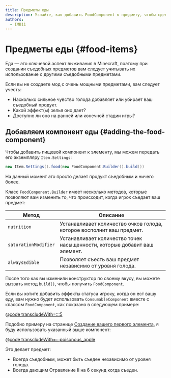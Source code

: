 ```yaml
---
title: Предметы еды
description: Узнайте, как добавить FoodComponent к предмету, чтобы сделать его съедобным, и как его настроить.
authors:
  - IMB11
---
```


# Предметы еды {#food-items}

Еда — это ключевой аспект выживания в Minecraft, поэтому при создании съедобных предметов вам следует учитывать их использование с другими съедобными предметами.

Если вы не создаете мод с очень мощными предметами, вам следует учесть:

- Насколько сильное чувство голода добавляет или убирает ваш съедобный продукт.
- Какой эффект(ы) зелья оно дает?
- Доступно ли оно на ранней или конечной стадии игры?

## Добавляем компонент еды {#adding-the-food-component}

Чтобы добавить пищевой компонент к элементу, мы можем передать его экземпляру `Item.Settings`:

```java
new Item.Settings().food(new FoodComponent.Builder().build())
```

На данный момент это просто делает продукт съедобным и ничего более.

Класс `FoodComponent.Builder` имеет несколько методов, которые позволяют вам изменить то, что происходит, когда игрок съедает ваш предмет:

| Метод                | Описание                                                                                  |
| -------------------- | ----------------------------------------------------------------------------------------- |
| `nutrition`          | Устанавливает количество очков голода, которое восполнит ваш предмет.     |
| `saturationModifier` | Устанавливает количество точек насыщенности, которые добавит ваш элемент. |
| `alwaysEdible`       | Позволяет съесть ваш предмет независимо от уровня голода.                 |

После того как вы изменили конструктор по своему вкусу, вы можете вызвать метод `build()`, чтобы получить `FoodComponent`.

Если вы хотите добавить эффекты статуса игроку, когда он ест вашу еду, вам нужно будет использовать `ConsumableComponent` вместе с классом `FoodComponent`, как показано в следующем примере:

@[code transcludeWith=:::5](@/reference/latest/src/main/java/com/example/docs/item/ModItems.java)

Подобно примеру на странице [Создание вашего первого элемента](./first-item), я буду использовать указанный выше компонент:

@[code transcludeWith=:::poisonous_apple](@/reference/latest/src/main/java/com/example/docs/item/ModItems.java)

Это делает предмет:

- Всегда съедобным, может быть съеден независимо от уровня голода.
- Всегда дающим Отравление II на 6 секунд когда съеден.

<VideoPlayer src="/assets/develop/items/food_0.webm" title="Eating the Poisonous Apple" />
